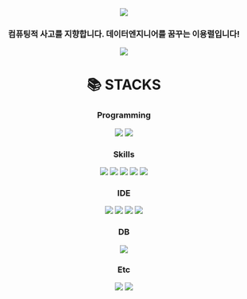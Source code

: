<div style="text-align: center;">
  <img src="https://capsule-render.vercel.app/api?type=shark&color=2c3e50&height=200&section=header&text=&fontSize=30" />
  
  ### 컴퓨팅적 사고를 지향합니다. 데이터엔지니어를 꿈꾸는 이용렬입니다! 

  <div style="text-align: center;">
      <a href="https://git.io/typing-svg">
        <img src="https://readme-typing-svg.demolab.com?font=Fira+Code&pause=1000&color=1D11F7&random=false&width=435&lines=Technical+Skills" />
    </a>
  </div>
    
  <div style="text-align: center;"><h1>📚 STACKS</h1></div>

<div style="text-align: center;"> 
  <h3>Programming</h3>
  <img src="https://img.shields.io/badge/python-3776AB?style=for-the-badge&logo=python&logoColor=white">
  <img src="https://img.shields.io/badge/java-007396?style=for-the-badge&logo=java&logoColor=white"> 
  <br>
  
  <h3>Skills</h3>
  <img src="https://img.shields.io/badge/pytorch-EE4C2C?style=for-the-badge&logo=PyTorch&logoColor=white">
  <img src="https://img.shields.io/badge/pandas-150458?style=for-the-badge&logo=pandas&logoColor=white">
  <img src="https://img.shields.io/badge/numpy-013243?style=for-the-badge&logo=numpy&logoColor=white">
  <img src="https://img.shields.io/badge/tensorflow-FF6F00?style=for-the-badge&logo=tensorflow&logoColor=white">
  <img src="https://img.shields.io/badge/keras-D00000?style=for-the-badge&logo=keras&logoColor=white">
  <br>

  <h3>IDE</h3>
  <img src="https://img.shields.io/badge/vscode-007ACC?style=for-the-badge&logo=visual-studio-code&logoColor=white">
  <img src="https://img.shields.io/badge/intellij%20IDEA-000000?style=for-the-badge&logo=intellij-idea&logoColor=white">
  <img src="https://img.shields.io/badge/jupyter-F37626?style=for-the-badge&logo=jupyter&logoColor=white">
  <img src="https://img.shields.io/badge/Eclipse-2C2255?style=for-the-badge&logo=eclipse&logoColor=white">
  <br>
  
  <h3>DB</h3>
  <img src="https://img.shields.io/badge/mysql-4479A1?style=for-the-badge&logo=mysql&logoColor=white">
  
  <h3>Etc</h3>
  <img src="https://img.shields.io/badge/github-181717?style=for-the-badge&logo=github&logoColor=white">
  <img src="https://img.shields.io/badge/git-F05032?style=for-the-badge&logo=git&logoColor=white">
  <br>
</div>
